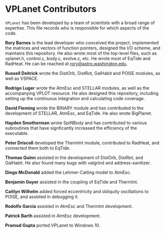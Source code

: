 # VPLanet Contributors

`VPLanet` has been developed by a team of scientists with a broad range of
expertise. This file records who is responsible for which aspects of the code.

**Rory Barnes** is the lead developer who conceived the project,
implemented the matrices and vectors of function pointers, designed
the I/O scheme, and maintains this repository. He also wrote most of the top-level files, such as vplanet.h,
control.c, body.c, evolve.c, etc. He wrote most of EqTide and RadHeat.
He can be reached at rory@astro.washington.edu.

**Russell Deitrick** wrote the DistOrb, DistRot, GalHabit and POISE modules, as
well as VSPACE.

**Rodrigo Luger** wrote the AtmEsc and STELLAR modules, as well as the accompanying
VPLOT resource. He also designed this repository, including setting up the continuous
integration and calculating code coverage.

**David Fleming** wrote the BINARY module and has contributed to the development
of STELLAR, AtmEsc, and EqTide. He also wrote BigPlanet.

**Hayden Smotherman** wrote SpiNBody and has contributed to various subroutines
that have signficantly increased the efficiency of the executable.

**Peter Driscoll** developed the ThermInt module, contributed to RadHeat, and
connected them both to EqTide.

**Thomas Quinn** assisted in the development of DistOrb, DistRot, and GalHabit. He
also found many bugs with valgrind and address-sanitizer.

**Diego McDonald** added the Lehmer-Catling model to AtmEsc.

**Benjamin Guyer** assisted in the coupling of EqTide and ThermInt.

**Caitlyn Wilhelm** added forced eccentricity and obliquity oscillations to
POISE, and assisted in debugging it.

**Rodolfo Garcia** assisted in AtmEsc and ThermInt development.

**Patrick Barth** assisted in AtmEsc development.

**Pramod Gupta** ported VPLanet to Windows 10.
